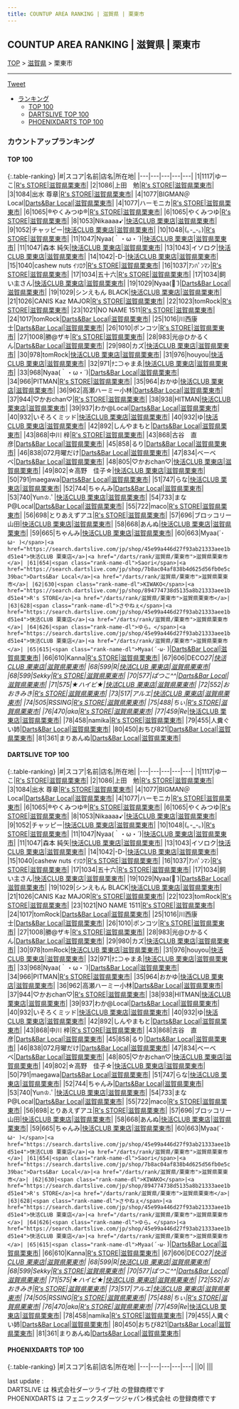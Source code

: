 ```yaml
---
title: COUNTUP AREA RANKING | 滋賀県 | 栗東市
---
```

## COUNTUP AREA RANKING | 滋賀県 | 栗東市

[TOP](/darts/rank/) > [滋賀県](/darts/rank/滋賀県/) > 栗東市

___

<a href="https://twitter.com/share?ref_src=twsrc%5Etfw" data-text="COUNTUP AREA RANKING | 滋賀県栗東市" class="twitter-share-button" data-hashtags="DARTSLIVE,PHOENIXDARTS,darts,ダーツ" data-show-count="false">Tweet</a>

* [ランキング](#カウントアップランキング)
    * [TOP 100](#top-100)
    * [DARTSLIVE TOP 100](#dartslive-top-100)
    * [PHOENIXDARTS TOP 100](#phoenixdarts-top-100)

### カウントアップランキング

#### TOP 100



{:.table-ranking}
|#|スコア|名前|店名|所在地|
|---|---|---|---|---|
|1|1117|<span class="rank-name-dl">ゆーこ</span>|<a href="https://search.dartslive.com/jp/shop/894774738d5135a8b21333aee1bd51e4">R's STORE</a>|<a href="/darts/rank/滋賀県/栗東市">滋賀県栗東市</a>|
|2|1086|<span class="rank-name-dl">上田　勉</span>|<a href="https://search.dartslive.com/jp/shop/894774738d5135a8b21333aee1bd51e4">R's STORE</a>|<a href="/darts/rank/滋賀県/栗東市">滋賀県栗東市</a>|
|3|1084|<span class="rank-name-dl">出水 尊章</span>|<a href="https://search.dartslive.com/jp/shop/894774738d5135a8b21333aee1bd51e4">R's STORE</a>|<a href="/darts/rank/滋賀県/栗東市">滋賀県栗東市</a>|
|4|1077|<span class="rank-name-dl">BIGMAN＠Local</span>|<a href="https://search.dartslive.com/jp/shop/7b8ac04af838b4d625d56fb0e5c39bac">Darts&Bar Local</a>|<a href="/darts/rank/滋賀県/栗東市">滋賀県栗東市</a>|
|4|1077|<span class="rank-name-dl">ハーモニカ</span>|<a href="https://search.dartslive.com/jp/shop/894774738d5135a8b21333aee1bd51e4">R's STORE</a>|<a href="/darts/rank/滋賀県/栗東市">滋賀県栗東市</a>|
|6|1065|<span class="rank-name-dl">®やくみつゆ®</span>|<a href="https://search.dartslive.com/jp/shop/894774738d5135a8b21333aee1bd51e4">R's STORE</a>|<a href="/darts/rank/滋賀県/栗東市">滋賀県栗東市</a>|
|6|1065|<span class="rank-name-dl">やくみつゆ</span>|<a href="https://search.dartslive.com/jp/shop/894774738d5135a8b21333aee1bd51e4">R's STORE</a>|<a href="/darts/rank/滋賀県/栗東市">滋賀県栗東市</a>|
|8|1053|<span class="rank-name-dl">Nikaaaa➹</span>|<a href="https://search.dartslive.com/jp/shop/45e99a446d27f93ab21333aee1bd51e4">快活CLUB 栗東店</a>|<a href="/darts/rank/滋賀県/栗東市">滋賀県栗東市</a>|
|9|1052|<span class="rank-name-dl">チャッピー</span>|<a href="https://search.dartslive.com/jp/shop/45e99a446d27f93ab21333aee1bd51e4">快活CLUB 栗東店</a>|<a href="/darts/rank/滋賀県/栗東市">滋賀県栗東市</a>|
|10|1048|<span class="rank-name-dl">(｡-_-｡)</span>|<a href="https://search.dartslive.com/jp/shop/894774738d5135a8b21333aee1bd51e4">R's STORE</a>|<a href="/darts/rank/滋賀県/栗東市">滋賀県栗東市</a>|
|11|1047|<span class="rank-name-dl">Nyaa(｀・ω・´)</span>|<a href="https://search.dartslive.com/jp/shop/45e99a446d27f93ab21333aee1bd51e4">快活CLUB 栗東店</a>|<a href="/darts/rank/滋賀県/栗東市">滋賀県栗東市</a>|
|11|1047|<span class="rank-name-dl">森本 純矢</span>|<a href="https://search.dartslive.com/jp/shop/45e99a446d27f93ab21333aee1bd51e4">快活CLUB 栗東店</a>|<a href="/darts/rank/滋賀県/栗東市">滋賀県栗東市</a>|
|13|1043|<span class="rank-name-dl">イソロク</span>|<a href="https://search.dartslive.com/jp/shop/45e99a446d27f93ab21333aee1bd51e4">快活CLUB 栗東店</a>|<a href="/darts/rank/滋賀県/栗東市">滋賀県栗東市</a>|
|14|1042|<span class="rank-name-dl">-D-</span>|<a href="https://search.dartslive.com/jp/shop/45e99a446d27f93ab21333aee1bd51e4">快活CLUB 栗東店</a>|<a href="/darts/rank/滋賀県/栗東市">滋賀県栗東市</a>|
|15|1040|<span class="rank-name-dl">cashew nuts ｲｿﾛｸ</span>|<a href="https://search.dartslive.com/jp/shop/894774738d5135a8b21333aee1bd51e4">R's STORE</a>|<a href="/darts/rank/滋賀県/栗東市">滋賀県栗東市</a>|
|16|1037|<span class="rank-name-dl">ｱﾝﾊﾟﾝﾏﾝ</span>|<a href="https://search.dartslive.com/jp/shop/894774738d5135a8b21333aee1bd51e4">R's STORE</a>|<a href="/darts/rank/滋賀県/栗東市">滋賀県栗東市</a>|
|17|1034|<span class="rank-name-dl">五十六</span>|<a href="https://search.dartslive.com/jp/shop/894774738d5135a8b21333aee1bd51e4">R's STORE</a>|<a href="/darts/rank/滋賀県/栗東市">滋賀県栗東市</a>|
|17|1034|<span class="rank-name-dl">飼い主さん</span>|<a href="https://search.dartslive.com/jp/shop/45e99a446d27f93ab21333aee1bd51e4">快活CLUB 栗東店</a>|<a href="/darts/rank/滋賀県/栗東市">滋賀県栗東市</a>|
|19|1029|<span class="rank-name-dl">Nyaa‪(ᯅ̈ )</span>|<a href="https://search.dartslive.com/jp/shop/7b8ac04af838b4d625d56fb0e5c39bac">Darts&Bar Local</a>|<a href="/darts/rank/滋賀県/栗東市">滋賀県栗東市</a>|
|19|1029|<span class="rank-name-dl">シンえもん BLACK</span>|<a href="https://search.dartslive.com/jp/shop/45e99a446d27f93ab21333aee1bd51e4">快活CLUB 栗東店</a>|<a href="/darts/rank/滋賀県/栗東市">滋賀県栗東市</a>|
|21|1026|<span class="rank-name-dl">CANIS Kaz MAJOR</span>|<a href="https://search.dartslive.com/jp/shop/894774738d5135a8b21333aee1bd51e4">R's STORE</a>|<a href="/darts/rank/滋賀県/栗東市">滋賀県栗東市</a>|
|22|1023|<span class="rank-name-dl">tomRock</span>|<a href="https://search.dartslive.com/jp/shop/894774738d5135a8b21333aee1bd51e4">R's STORE</a>|<a href="/darts/rank/滋賀県/栗東市">滋賀県栗東市</a>|
|23|1021|<span class="rank-name-dl">NO NAME 1511</span>|<a href="https://search.dartslive.com/jp/shop/894774738d5135a8b21333aee1bd51e4">R's STORE</a>|<a href="/darts/rank/滋賀県/栗東市">滋賀県栗東市</a>|
|24|1017|<span class="rank-name-dl">tomRock</span>|<a href="https://search.dartslive.com/jp/shop/7b8ac04af838b4d625d56fb0e5c39bac">Darts&Bar Local</a>|<a href="/darts/rank/滋賀県/栗東市">滋賀県栗東市</a>|
|25|1016|<span class="rank-name-dl">川西康士</span>|<a href="https://search.dartslive.com/jp/shop/7b8ac04af838b4d625d56fb0e5c39bac">Darts&Bar Local</a>|<a href="/darts/rank/滋賀県/栗東市">滋賀県栗東市</a>|
|26|1010|<span class="rank-name-dl">ポンコツ</span>|<a href="https://search.dartslive.com/jp/shop/894774738d5135a8b21333aee1bd51e4">R's STORE</a>|<a href="/darts/rank/滋賀県/栗東市">滋賀県栗東市</a>|
|27|1008|<span class="rank-name-dl">勝@ザキ</span>|<a href="https://search.dartslive.com/jp/shop/894774738d5135a8b21333aee1bd51e4">R's STORE</a>|<a href="/darts/rank/滋賀県/栗東市">滋賀県栗東市</a>|
|28|983|<span class="rank-name-dl">光@ひかるくん</span>|<a href="https://search.dartslive.com/jp/shop/7b8ac04af838b4d625d56fb0e5c39bac">Darts&Bar Local</a>|<a href="/darts/rank/滋賀県/栗東市">滋賀県栗東市</a>|
|29|980|<span class="rank-name-dl">カズ</span>|<a href="https://search.dartslive.com/jp/shop/45e99a446d27f93ab21333aee1bd51e4">快活CLUB 栗東店</a>|<a href="/darts/rank/滋賀県/栗東市">滋賀県栗東市</a>|
|30|978|<span class="rank-name-dl">tomRock</span>|<a href="https://search.dartslive.com/jp/shop/45e99a446d27f93ab21333aee1bd51e4">快活CLUB 栗東店</a>|<a href="/darts/rank/滋賀県/栗東市">滋賀県栗東市</a>|
|31|976|<span class="rank-name-dl">houyou</span>|<a href="https://search.dartslive.com/jp/shop/45e99a446d27f93ab21333aee1bd51e4">快活CLUB 栗東店</a>|<a href="/darts/rank/滋賀県/栗東市">滋賀県栗東市</a>|
|32|971|<span class="rank-name-dl">ﾅﾆ⊃ゃまゑ</span>|<a href="https://search.dartslive.com/jp/shop/45e99a446d27f93ab21333aee1bd51e4">快活CLUB 栗東店</a>|<a href="/darts/rank/滋賀県/栗東市">滋賀県栗東市</a>|
|33|968|<span class="rank-name-dl">Nyaa(｀・ω・´)</span>|<a href="https://search.dartslive.com/jp/shop/7b8ac04af838b4d625d56fb0e5c39bac">Darts&Bar Local</a>|<a href="/darts/rank/滋賀県/栗東市">滋賀県栗東市</a>|
|34|966|<span class="rank-name-dl">PITMAN</span>|<a href="https://search.dartslive.com/jp/shop/894774738d5135a8b21333aee1bd51e4">R's STORE</a>|<a href="/darts/rank/滋賀県/栗東市">滋賀県栗東市</a>|
|35|964|<span class="rank-name-dl">おかゆ</span>|<a href="https://search.dartslive.com/jp/shop/45e99a446d27f93ab21333aee1bd51e4">快活CLUB 栗東店</a>|<a href="/darts/rank/滋賀県/栗東市">滋賀県栗東市</a>|
|36|962|<span class="rank-name-dl">高瀬ハーミー小林</span>|<a href="https://search.dartslive.com/jp/shop/7b8ac04af838b4d625d56fb0e5c39bac">Darts&Bar Local</a>|<a href="/darts/rank/滋賀県/栗東市">滋賀県栗東市</a>|
|37|944|<span class="rank-name-dl">♡かおchan♡</span>|<a href="https://search.dartslive.com/jp/shop/894774738d5135a8b21333aee1bd51e4">R's STORE</a>|<a href="/darts/rank/滋賀県/栗東市">滋賀県栗東市</a>|
|38|938|<span class="rank-name-dl">HITMAN</span>|<a href="https://search.dartslive.com/jp/shop/45e99a446d27f93ab21333aee1bd51e4">快活CLUB 栗東店</a>|<a href="/darts/rank/滋賀県/栗東市">滋賀県栗東市</a>|
|39|937|<span class="rank-name-dl">わか@Local</span>|<a href="https://search.dartslive.com/jp/shop/7b8ac04af838b4d625d56fb0e5c39bac">Darts&Bar Local</a>|<a href="/darts/rank/滋賀県/栗東市">滋賀県栗東市</a>|
|40|932|<span class="rank-name-dl">いそろくミッド</span>|<a href="https://search.dartslive.com/jp/shop/45e99a446d27f93ab21333aee1bd51e4">快活CLUB 栗東店</a>|<a href="/darts/rank/滋賀県/栗東市">滋賀県栗東市</a>|
|40|932|<span class="rank-name-dl">ゆ</span>|<a href="https://search.dartslive.com/jp/shop/45e99a446d27f93ab21333aee1bd51e4">快活CLUB 栗東店</a>|<a href="/darts/rank/滋賀県/栗東市">滋賀県栗東市</a>|
|42|892|<span class="rank-name-dl">しんやまもと</span>|<a href="https://search.dartslive.com/jp/shop/7b8ac04af838b4d625d56fb0e5c39bac">Darts&Bar Local</a>|<a href="/darts/rank/滋賀県/栗東市">滋賀県栗東市</a>|
|43|868|<span class="rank-name-dl">中川 梓</span>|<a href="https://search.dartslive.com/jp/shop/894774738d5135a8b21333aee1bd51e4">R's STORE</a>|<a href="/darts/rank/滋賀県/栗東市">滋賀県栗東市</a>|
|43|868|<span class="rank-name-dl">古谷　直彦</span>|<a href="https://search.dartslive.com/jp/shop/7b8ac04af838b4d625d56fb0e5c39bac">Darts&Bar Local</a>|<a href="/darts/rank/滋賀県/栗東市">滋賀県栗東市</a>|
|45|858|<span class="rank-name-dl">るり</span>|<a href="https://search.dartslive.com/jp/shop/7b8ac04af838b4d625d56fb0e5c39bac">Darts&Bar Local</a>|<a href="/darts/rank/滋賀県/栗東市">滋賀県栗東市</a>|
|46|838|<span class="rank-name-dl">072月曜だけ</span>|<a href="https://search.dartslive.com/jp/shop/7b8ac04af838b4d625d56fb0e5c39bac">Darts&Bar Local</a>|<a href="/darts/rank/滋賀県/栗東市">滋賀県栗東市</a>|
|47|834|<span class="rank-name-dl">ベーベベ</span>|<a href="https://search.dartslive.com/jp/shop/7b8ac04af838b4d625d56fb0e5c39bac">Darts&Bar Local</a>|<a href="/darts/rank/滋賀県/栗東市">滋賀県栗東市</a>|
|48|805|<span class="rank-name-dl">♡かおchan♡</span>|<a href="https://search.dartslive.com/jp/shop/45e99a446d27f93ab21333aee1bd51e4">快活CLUB 栗東店</a>|<a href="/darts/rank/滋賀県/栗東市">滋賀県栗東市</a>|
|49|802|<span class="rank-name-dl">☆高野　佳子☆</span>|<a href="https://search.dartslive.com/jp/shop/45e99a446d27f93ab21333aee1bd51e4">快活CLUB 栗東店</a>|<a href="/darts/rank/滋賀県/栗東市">滋賀県栗東市</a>|
|50|791|<span class="rank-name-dl">maegawa</span>|<a href="https://search.dartslive.com/jp/shop/7b8ac04af838b4d625d56fb0e5c39bac">Darts&Bar Local</a>|<a href="/darts/rank/滋賀県/栗東市">滋賀県栗東市</a>|
|51|747|<span class="rank-name-dl">らな</span>|<a href="https://search.dartslive.com/jp/shop/45e99a446d27f93ab21333aee1bd51e4">快活CLUB 栗東店</a>|<a href="/darts/rank/滋賀県/栗東市">滋賀県栗東市</a>|
|52|744|<span class="rank-name-dl">ちゃんみ</span>|<a href="https://search.dartslive.com/jp/shop/7b8ac04af838b4d625d56fb0e5c39bac">Darts&Bar Local</a>|<a href="/darts/rank/滋賀県/栗東市">滋賀県栗東市</a>|
|53|740|<span class="rank-name-dl">Yun♔.ﾟ</span>|<a href="https://search.dartslive.com/jp/shop/45e99a446d27f93ab21333aee1bd51e4">快活CLUB 栗東店</a>|<a href="/darts/rank/滋賀県/栗東市">滋賀県栗東市</a>|
|54|733|<span class="rank-name-dl">まなP@Local</span>|<a href="https://search.dartslive.com/jp/shop/7b8ac04af838b4d625d56fb0e5c39bac">Darts&Bar Local</a>|<a href="/darts/rank/滋賀県/栗東市">滋賀県栗東市</a>|
|55|722|<span class="rank-name-dl">maco</span>|<a href="https://search.dartslive.com/jp/shop/894774738d5135a8b21333aee1bd51e4">R's STORE</a>|<a href="/darts/rank/滋賀県/栗東市">滋賀県栗東市</a>|
|56|698|<span class="rank-name-dl">とりあえずアユ</span>|<a href="https://search.dartslive.com/jp/shop/894774738d5135a8b21333aee1bd51e4">R's STORE</a>|<a href="/darts/rank/滋賀県/栗東市">滋賀県栗東市</a>|
|57|696|<span class="rank-name-dl">ブロッコリー山田</span>|<a href="https://search.dartslive.com/jp/shop/45e99a446d27f93ab21333aee1bd51e4">快活CLUB 栗東店</a>|<a href="/darts/rank/滋賀県/栗東市">滋賀県栗東市</a>|
|58|668|<span class="rank-name-dl">あんぬ</span>|<a href="https://search.dartslive.com/jp/shop/45e99a446d27f93ab21333aee1bd51e4">快活CLUB 栗東店</a>|<a href="/darts/rank/滋賀県/栗東市">滋賀県栗東市</a>|
|59|665|<span class="rank-name-dl">ちゃんみ</span>|<a href="https://search.dartslive.com/jp/shop/45e99a446d27f93ab21333aee1bd51e4">快活CLUB 栗東店</a>|<a href="/darts/rank/滋賀県/栗東市">滋賀県栗東市</a>|
|60|663|<span class="rank-name-dl">Myaa(´･ω･` )</span>|<a href="https://search.dartslive.com/jp/shop/45e99a446d27f93ab21333aee1bd51e4">快活CLUB 栗東店</a>|<a href="/darts/rank/滋賀県/栗東市">滋賀県栗東市</a>|
|61|654|<span class="rank-name-dl">Saori</span>|<a href="https://search.dartslive.com/jp/shop/7b8ac04af838b4d625d56fb0e5c39bac">Darts&Bar Local</a>|<a href="/darts/rank/滋賀県/栗東市">滋賀県栗東市</a>|
|62|630|<span class="rank-name-dl">KIWAKO</span>|<a href="https://search.dartslive.com/jp/shop/894774738d5135a8b21333aee1bd51e4">R's STORE</a>|<a href="/darts/rank/滋賀県/栗東市">滋賀県栗東市</a>|
|63|628|<span class="rank-name-dl">さやねぇ</span>|<a href="https://search.dartslive.com/jp/shop/45e99a446d27f93ab21333aee1bd51e4">快活CLUB 栗東店</a>|<a href="/darts/rank/滋賀県/栗東市">滋賀県栗東市</a>|
|64|626|<span class="rank-name-dl">ゆら。</span>|<a href="https://search.dartslive.com/jp/shop/45e99a446d27f93ab21333aee1bd51e4">快活CLUB 栗東店</a>|<a href="/darts/rank/滋賀県/栗東市">滋賀県栗東市</a>|
|65|615|<span class="rank-name-dl">Myaa(´･ω･` )</span>|<a href="https://search.dartslive.com/jp/shop/7b8ac04af838b4d625d56fb0e5c39bac">Darts&Bar Local</a>|<a href="/darts/rank/滋賀県/栗東市">滋賀県栗東市</a>|
|66|610|<span class="rank-name-dl">Kanna</span>|<a href="https://search.dartslive.com/jp/shop/894774738d5135a8b21333aee1bd51e4">R's STORE</a>|<a href="/darts/rank/滋賀県/栗東市">滋賀県栗東市</a>|
|67|606|<span class="rank-name-dl">DECO*27</span>|<a href="https://search.dartslive.com/jp/shop/45e99a446d27f93ab21333aee1bd51e4">快活CLUB 栗東店</a>|<a href="/darts/rank/滋賀県/栗東市">滋賀県栗東市</a>|
|68|599|<span class="rank-name-dl">R</span>|<a href="https://search.dartslive.com/jp/shop/45e99a446d27f93ab21333aee1bd51e4">快活CLUB 栗東店</a>|<a href="/darts/rank/滋賀県/栗東市">滋賀県栗東市</a>|
|68|599|<span class="rank-name-dl">Sekky</span>|<a href="https://search.dartslive.com/jp/shop/894774738d5135a8b21333aee1bd51e4">R's STORE</a>|<a href="/darts/rank/滋賀県/栗東市">滋賀県栗東市</a>|
|70|577|<span class="rank-name-dl">ぱつこ^^</span>|<a href="https://search.dartslive.com/jp/shop/7b8ac04af838b4d625d56fb0e5c39bac">Darts&Bar Local</a>|<a href="/darts/rank/滋賀県/栗東市">滋賀県栗東市</a>|
|71|575|<span class="rank-name-dl">★ハイビ★</span>|<a href="https://search.dartslive.com/jp/shop/45e99a446d27f93ab21333aee1bd51e4">快活CLUB 栗東店</a>|<a href="/darts/rank/滋賀県/栗東市">滋賀県栗東市</a>|
|72|552|<span class="rank-name-dl">おおきみき</span>|<a href="https://search.dartslive.com/jp/shop/894774738d5135a8b21333aee1bd51e4">R's STORE</a>|<a href="/darts/rank/滋賀県/栗東市">滋賀県栗東市</a>|
|73|517|<span class="rank-name-dl">アルエ</span>|<a href="https://search.dartslive.com/jp/shop/45e99a446d27f93ab21333aee1bd51e4">快活CLUB 栗東店</a>|<a href="/darts/rank/滋賀県/栗東市">滋賀県栗東市</a>|
|74|505|<span class="rank-name-dl">RSSING</span>|<a href="https://search.dartslive.com/jp/shop/894774738d5135a8b21333aee1bd51e4">R's STORE</a>|<a href="/darts/rank/滋賀県/栗東市">滋賀県栗東市</a>|
|75|488|<span class="rank-name-dl">ちぃ</span>|<a href="https://search.dartslive.com/jp/shop/894774738d5135a8b21333aee1bd51e4">R's STORE</a>|<a href="/darts/rank/滋賀県/栗東市">滋賀県栗東市</a>|
|76|470|<span class="rank-name-dl">aka</span>|<a href="https://search.dartslive.com/jp/shop/894774738d5135a8b21333aee1bd51e4">R's STORE</a>|<a href="/darts/rank/滋賀県/栗東市">滋賀県栗東市</a>|
|77|459|<span class="rank-name-dl">Re*</span>|<a href="https://search.dartslive.com/jp/shop/45e99a446d27f93ab21333aee1bd51e4">快活CLUB 栗東店</a>|<a href="/darts/rank/滋賀県/栗東市">滋賀県栗東市</a>|
|78|458|<span class="rank-name-dl">namika</span>|<a href="https://search.dartslive.com/jp/shop/894774738d5135a8b21333aee1bd51e4">R's STORE</a>|<a href="/darts/rank/滋賀県/栗東市">滋賀県栗東市</a>|
|79|455|<span class="rank-name-dl">人糞ぐい姉</span>|<a href="https://search.dartslive.com/jp/shop/7b8ac04af838b4d625d56fb0e5c39bac">Darts&Bar Local</a>|<a href="/darts/rank/滋賀県/栗東市">滋賀県栗東市</a>|
|80|450|<span class="rank-name-dl">おちび821</span>|<a href="https://search.dartslive.com/jp/shop/7b8ac04af838b4d625d56fb0e5c39bac">Darts&Bar Local</a>|<a href="/darts/rank/滋賀県/栗東市">滋賀県栗東市</a>|
|81|361|<span class="rank-name-dl">まりあんぬ</span>|<a href="https://search.dartslive.com/jp/shop/7b8ac04af838b4d625d56fb0e5c39bac">Darts&Bar Local</a>|<a href="/darts/rank/滋賀県/栗東市">滋賀県栗東市</a>|


#### DARTSLIVE TOP 100



{:.table-ranking}
|#|スコア|名前|店名|所在地|
|---|---|---|---|---|
|1|1117|<span class="rank-name-dl">ゆーこ</span>|<a href="https://search.dartslive.com/jp/shop/894774738d5135a8b21333aee1bd51e4">R's STORE</a>|<a href="/darts/rank/滋賀県/栗東市">滋賀県栗東市</a>|
|2|1086|<span class="rank-name-dl">上田　勉</span>|<a href="https://search.dartslive.com/jp/shop/894774738d5135a8b21333aee1bd51e4">R's STORE</a>|<a href="/darts/rank/滋賀県/栗東市">滋賀県栗東市</a>|
|3|1084|<span class="rank-name-dl">出水 尊章</span>|<a href="https://search.dartslive.com/jp/shop/894774738d5135a8b21333aee1bd51e4">R's STORE</a>|<a href="/darts/rank/滋賀県/栗東市">滋賀県栗東市</a>|
|4|1077|<span class="rank-name-dl">BIGMAN＠Local</span>|<a href="https://search.dartslive.com/jp/shop/7b8ac04af838b4d625d56fb0e5c39bac">Darts&Bar Local</a>|<a href="/darts/rank/滋賀県/栗東市">滋賀県栗東市</a>|
|4|1077|<span class="rank-name-dl">ハーモニカ</span>|<a href="https://search.dartslive.com/jp/shop/894774738d5135a8b21333aee1bd51e4">R's STORE</a>|<a href="/darts/rank/滋賀県/栗東市">滋賀県栗東市</a>|
|6|1065|<span class="rank-name-dl">®やくみつゆ®</span>|<a href="https://search.dartslive.com/jp/shop/894774738d5135a8b21333aee1bd51e4">R's STORE</a>|<a href="/darts/rank/滋賀県/栗東市">滋賀県栗東市</a>|
|6|1065|<span class="rank-name-dl">やくみつゆ</span>|<a href="https://search.dartslive.com/jp/shop/894774738d5135a8b21333aee1bd51e4">R's STORE</a>|<a href="/darts/rank/滋賀県/栗東市">滋賀県栗東市</a>|
|8|1053|<span class="rank-name-dl">Nikaaaa➹</span>|<a href="https://search.dartslive.com/jp/shop/45e99a446d27f93ab21333aee1bd51e4">快活CLUB 栗東店</a>|<a href="/darts/rank/滋賀県/栗東市">滋賀県栗東市</a>|
|9|1052|<span class="rank-name-dl">チャッピー</span>|<a href="https://search.dartslive.com/jp/shop/45e99a446d27f93ab21333aee1bd51e4">快活CLUB 栗東店</a>|<a href="/darts/rank/滋賀県/栗東市">滋賀県栗東市</a>|
|10|1048|<span class="rank-name-dl">(｡-_-｡)</span>|<a href="https://search.dartslive.com/jp/shop/894774738d5135a8b21333aee1bd51e4">R's STORE</a>|<a href="/darts/rank/滋賀県/栗東市">滋賀県栗東市</a>|
|11|1047|<span class="rank-name-dl">Nyaa(｀・ω・´)</span>|<a href="https://search.dartslive.com/jp/shop/45e99a446d27f93ab21333aee1bd51e4">快活CLUB 栗東店</a>|<a href="/darts/rank/滋賀県/栗東市">滋賀県栗東市</a>|
|11|1047|<span class="rank-name-dl">森本 純矢</span>|<a href="https://search.dartslive.com/jp/shop/45e99a446d27f93ab21333aee1bd51e4">快活CLUB 栗東店</a>|<a href="/darts/rank/滋賀県/栗東市">滋賀県栗東市</a>|
|13|1043|<span class="rank-name-dl">イソロク</span>|<a href="https://search.dartslive.com/jp/shop/45e99a446d27f93ab21333aee1bd51e4">快活CLUB 栗東店</a>|<a href="/darts/rank/滋賀県/栗東市">滋賀県栗東市</a>|
|14|1042|<span class="rank-name-dl">-D-</span>|<a href="https://search.dartslive.com/jp/shop/45e99a446d27f93ab21333aee1bd51e4">快活CLUB 栗東店</a>|<a href="/darts/rank/滋賀県/栗東市">滋賀県栗東市</a>|
|15|1040|<span class="rank-name-dl">cashew nuts ｲｿﾛｸ</span>|<a href="https://search.dartslive.com/jp/shop/894774738d5135a8b21333aee1bd51e4">R's STORE</a>|<a href="/darts/rank/滋賀県/栗東市">滋賀県栗東市</a>|
|16|1037|<span class="rank-name-dl">ｱﾝﾊﾟﾝﾏﾝ</span>|<a href="https://search.dartslive.com/jp/shop/894774738d5135a8b21333aee1bd51e4">R's STORE</a>|<a href="/darts/rank/滋賀県/栗東市">滋賀県栗東市</a>|
|17|1034|<span class="rank-name-dl">五十六</span>|<a href="https://search.dartslive.com/jp/shop/894774738d5135a8b21333aee1bd51e4">R's STORE</a>|<a href="/darts/rank/滋賀県/栗東市">滋賀県栗東市</a>|
|17|1034|<span class="rank-name-dl">飼い主さん</span>|<a href="https://search.dartslive.com/jp/shop/45e99a446d27f93ab21333aee1bd51e4">快活CLUB 栗東店</a>|<a href="/darts/rank/滋賀県/栗東市">滋賀県栗東市</a>|
|19|1029|<span class="rank-name-dl">Nyaa‪(ᯅ̈ )</span>|<a href="https://search.dartslive.com/jp/shop/7b8ac04af838b4d625d56fb0e5c39bac">Darts&Bar Local</a>|<a href="/darts/rank/滋賀県/栗東市">滋賀県栗東市</a>|
|19|1029|<span class="rank-name-dl">シンえもん BLACK</span>|<a href="https://search.dartslive.com/jp/shop/45e99a446d27f93ab21333aee1bd51e4">快活CLUB 栗東店</a>|<a href="/darts/rank/滋賀県/栗東市">滋賀県栗東市</a>|
|21|1026|<span class="rank-name-dl">CANIS Kaz MAJOR</span>|<a href="https://search.dartslive.com/jp/shop/894774738d5135a8b21333aee1bd51e4">R's STORE</a>|<a href="/darts/rank/滋賀県/栗東市">滋賀県栗東市</a>|
|22|1023|<span class="rank-name-dl">tomRock</span>|<a href="https://search.dartslive.com/jp/shop/894774738d5135a8b21333aee1bd51e4">R's STORE</a>|<a href="/darts/rank/滋賀県/栗東市">滋賀県栗東市</a>|
|23|1021|<span class="rank-name-dl">NO NAME 1511</span>|<a href="https://search.dartslive.com/jp/shop/894774738d5135a8b21333aee1bd51e4">R's STORE</a>|<a href="/darts/rank/滋賀県/栗東市">滋賀県栗東市</a>|
|24|1017|<span class="rank-name-dl">tomRock</span>|<a href="https://search.dartslive.com/jp/shop/7b8ac04af838b4d625d56fb0e5c39bac">Darts&Bar Local</a>|<a href="/darts/rank/滋賀県/栗東市">滋賀県栗東市</a>|
|25|1016|<span class="rank-name-dl">川西康士</span>|<a href="https://search.dartslive.com/jp/shop/7b8ac04af838b4d625d56fb0e5c39bac">Darts&Bar Local</a>|<a href="/darts/rank/滋賀県/栗東市">滋賀県栗東市</a>|
|26|1010|<span class="rank-name-dl">ポンコツ</span>|<a href="https://search.dartslive.com/jp/shop/894774738d5135a8b21333aee1bd51e4">R's STORE</a>|<a href="/darts/rank/滋賀県/栗東市">滋賀県栗東市</a>|
|27|1008|<span class="rank-name-dl">勝@ザキ</span>|<a href="https://search.dartslive.com/jp/shop/894774738d5135a8b21333aee1bd51e4">R's STORE</a>|<a href="/darts/rank/滋賀県/栗東市">滋賀県栗東市</a>|
|28|983|<span class="rank-name-dl">光@ひかるくん</span>|<a href="https://search.dartslive.com/jp/shop/7b8ac04af838b4d625d56fb0e5c39bac">Darts&Bar Local</a>|<a href="/darts/rank/滋賀県/栗東市">滋賀県栗東市</a>|
|29|980|<span class="rank-name-dl">カズ</span>|<a href="https://search.dartslive.com/jp/shop/45e99a446d27f93ab21333aee1bd51e4">快活CLUB 栗東店</a>|<a href="/darts/rank/滋賀県/栗東市">滋賀県栗東市</a>|
|30|978|<span class="rank-name-dl">tomRock</span>|<a href="https://search.dartslive.com/jp/shop/45e99a446d27f93ab21333aee1bd51e4">快活CLUB 栗東店</a>|<a href="/darts/rank/滋賀県/栗東市">滋賀県栗東市</a>|
|31|976|<span class="rank-name-dl">houyou</span>|<a href="https://search.dartslive.com/jp/shop/45e99a446d27f93ab21333aee1bd51e4">快活CLUB 栗東店</a>|<a href="/darts/rank/滋賀県/栗東市">滋賀県栗東市</a>|
|32|971|<span class="rank-name-dl">ﾅﾆ⊃ゃまゑ</span>|<a href="https://search.dartslive.com/jp/shop/45e99a446d27f93ab21333aee1bd51e4">快活CLUB 栗東店</a>|<a href="/darts/rank/滋賀県/栗東市">滋賀県栗東市</a>|
|33|968|<span class="rank-name-dl">Nyaa(｀・ω・´)</span>|<a href="https://search.dartslive.com/jp/shop/7b8ac04af838b4d625d56fb0e5c39bac">Darts&Bar Local</a>|<a href="/darts/rank/滋賀県/栗東市">滋賀県栗東市</a>|
|34|966|<span class="rank-name-dl">PITMAN</span>|<a href="https://search.dartslive.com/jp/shop/894774738d5135a8b21333aee1bd51e4">R's STORE</a>|<a href="/darts/rank/滋賀県/栗東市">滋賀県栗東市</a>|
|35|964|<span class="rank-name-dl">おかゆ</span>|<a href="https://search.dartslive.com/jp/shop/45e99a446d27f93ab21333aee1bd51e4">快活CLUB 栗東店</a>|<a href="/darts/rank/滋賀県/栗東市">滋賀県栗東市</a>|
|36|962|<span class="rank-name-dl">高瀬ハーミー小林</span>|<a href="https://search.dartslive.com/jp/shop/7b8ac04af838b4d625d56fb0e5c39bac">Darts&Bar Local</a>|<a href="/darts/rank/滋賀県/栗東市">滋賀県栗東市</a>|
|37|944|<span class="rank-name-dl">♡かおchan♡</span>|<a href="https://search.dartslive.com/jp/shop/894774738d5135a8b21333aee1bd51e4">R's STORE</a>|<a href="/darts/rank/滋賀県/栗東市">滋賀県栗東市</a>|
|38|938|<span class="rank-name-dl">HITMAN</span>|<a href="https://search.dartslive.com/jp/shop/45e99a446d27f93ab21333aee1bd51e4">快活CLUB 栗東店</a>|<a href="/darts/rank/滋賀県/栗東市">滋賀県栗東市</a>|
|39|937|<span class="rank-name-dl">わか@Local</span>|<a href="https://search.dartslive.com/jp/shop/7b8ac04af838b4d625d56fb0e5c39bac">Darts&Bar Local</a>|<a href="/darts/rank/滋賀県/栗東市">滋賀県栗東市</a>|
|40|932|<span class="rank-name-dl">いそろくミッド</span>|<a href="https://search.dartslive.com/jp/shop/45e99a446d27f93ab21333aee1bd51e4">快活CLUB 栗東店</a>|<a href="/darts/rank/滋賀県/栗東市">滋賀県栗東市</a>|
|40|932|<span class="rank-name-dl">ゆ</span>|<a href="https://search.dartslive.com/jp/shop/45e99a446d27f93ab21333aee1bd51e4">快活CLUB 栗東店</a>|<a href="/darts/rank/滋賀県/栗東市">滋賀県栗東市</a>|
|42|892|<span class="rank-name-dl">しんやまもと</span>|<a href="https://search.dartslive.com/jp/shop/7b8ac04af838b4d625d56fb0e5c39bac">Darts&Bar Local</a>|<a href="/darts/rank/滋賀県/栗東市">滋賀県栗東市</a>|
|43|868|<span class="rank-name-dl">中川 梓</span>|<a href="https://search.dartslive.com/jp/shop/894774738d5135a8b21333aee1bd51e4">R's STORE</a>|<a href="/darts/rank/滋賀県/栗東市">滋賀県栗東市</a>|
|43|868|<span class="rank-name-dl">古谷　直彦</span>|<a href="https://search.dartslive.com/jp/shop/7b8ac04af838b4d625d56fb0e5c39bac">Darts&Bar Local</a>|<a href="/darts/rank/滋賀県/栗東市">滋賀県栗東市</a>|
|45|858|<span class="rank-name-dl">るり</span>|<a href="https://search.dartslive.com/jp/shop/7b8ac04af838b4d625d56fb0e5c39bac">Darts&Bar Local</a>|<a href="/darts/rank/滋賀県/栗東市">滋賀県栗東市</a>|
|46|838|<span class="rank-name-dl">072月曜だけ</span>|<a href="https://search.dartslive.com/jp/shop/7b8ac04af838b4d625d56fb0e5c39bac">Darts&Bar Local</a>|<a href="/darts/rank/滋賀県/栗東市">滋賀県栗東市</a>|
|47|834|<span class="rank-name-dl">ベーベベ</span>|<a href="https://search.dartslive.com/jp/shop/7b8ac04af838b4d625d56fb0e5c39bac">Darts&Bar Local</a>|<a href="/darts/rank/滋賀県/栗東市">滋賀県栗東市</a>|
|48|805|<span class="rank-name-dl">♡かおchan♡</span>|<a href="https://search.dartslive.com/jp/shop/45e99a446d27f93ab21333aee1bd51e4">快活CLUB 栗東店</a>|<a href="/darts/rank/滋賀県/栗東市">滋賀県栗東市</a>|
|49|802|<span class="rank-name-dl">☆高野　佳子☆</span>|<a href="https://search.dartslive.com/jp/shop/45e99a446d27f93ab21333aee1bd51e4">快活CLUB 栗東店</a>|<a href="/darts/rank/滋賀県/栗東市">滋賀県栗東市</a>|
|50|791|<span class="rank-name-dl">maegawa</span>|<a href="https://search.dartslive.com/jp/shop/7b8ac04af838b4d625d56fb0e5c39bac">Darts&Bar Local</a>|<a href="/darts/rank/滋賀県/栗東市">滋賀県栗東市</a>|
|51|747|<span class="rank-name-dl">らな</span>|<a href="https://search.dartslive.com/jp/shop/45e99a446d27f93ab21333aee1bd51e4">快活CLUB 栗東店</a>|<a href="/darts/rank/滋賀県/栗東市">滋賀県栗東市</a>|
|52|744|<span class="rank-name-dl">ちゃんみ</span>|<a href="https://search.dartslive.com/jp/shop/7b8ac04af838b4d625d56fb0e5c39bac">Darts&Bar Local</a>|<a href="/darts/rank/滋賀県/栗東市">滋賀県栗東市</a>|
|53|740|<span class="rank-name-dl">Yun♔.ﾟ</span>|<a href="https://search.dartslive.com/jp/shop/45e99a446d27f93ab21333aee1bd51e4">快活CLUB 栗東店</a>|<a href="/darts/rank/滋賀県/栗東市">滋賀県栗東市</a>|
|54|733|<span class="rank-name-dl">まなP@Local</span>|<a href="https://search.dartslive.com/jp/shop/7b8ac04af838b4d625d56fb0e5c39bac">Darts&Bar Local</a>|<a href="/darts/rank/滋賀県/栗東市">滋賀県栗東市</a>|
|55|722|<span class="rank-name-dl">maco</span>|<a href="https://search.dartslive.com/jp/shop/894774738d5135a8b21333aee1bd51e4">R's STORE</a>|<a href="/darts/rank/滋賀県/栗東市">滋賀県栗東市</a>|
|56|698|<span class="rank-name-dl">とりあえずアユ</span>|<a href="https://search.dartslive.com/jp/shop/894774738d5135a8b21333aee1bd51e4">R's STORE</a>|<a href="/darts/rank/滋賀県/栗東市">滋賀県栗東市</a>|
|57|696|<span class="rank-name-dl">ブロッコリー山田</span>|<a href="https://search.dartslive.com/jp/shop/45e99a446d27f93ab21333aee1bd51e4">快活CLUB 栗東店</a>|<a href="/darts/rank/滋賀県/栗東市">滋賀県栗東市</a>|
|58|668|<span class="rank-name-dl">あんぬ</span>|<a href="https://search.dartslive.com/jp/shop/45e99a446d27f93ab21333aee1bd51e4">快活CLUB 栗東店</a>|<a href="/darts/rank/滋賀県/栗東市">滋賀県栗東市</a>|
|59|665|<span class="rank-name-dl">ちゃんみ</span>|<a href="https://search.dartslive.com/jp/shop/45e99a446d27f93ab21333aee1bd51e4">快活CLUB 栗東店</a>|<a href="/darts/rank/滋賀県/栗東市">滋賀県栗東市</a>|
|60|663|<span class="rank-name-dl">Myaa(´･ω･` )</span>|<a href="https://search.dartslive.com/jp/shop/45e99a446d27f93ab21333aee1bd51e4">快活CLUB 栗東店</a>|<a href="/darts/rank/滋賀県/栗東市">滋賀県栗東市</a>|
|61|654|<span class="rank-name-dl">Saori</span>|<a href="https://search.dartslive.com/jp/shop/7b8ac04af838b4d625d56fb0e5c39bac">Darts&Bar Local</a>|<a href="/darts/rank/滋賀県/栗東市">滋賀県栗東市</a>|
|62|630|<span class="rank-name-dl">KIWAKO</span>|<a href="https://search.dartslive.com/jp/shop/894774738d5135a8b21333aee1bd51e4">R's STORE</a>|<a href="/darts/rank/滋賀県/栗東市">滋賀県栗東市</a>|
|63|628|<span class="rank-name-dl">さやねぇ</span>|<a href="https://search.dartslive.com/jp/shop/45e99a446d27f93ab21333aee1bd51e4">快活CLUB 栗東店</a>|<a href="/darts/rank/滋賀県/栗東市">滋賀県栗東市</a>|
|64|626|<span class="rank-name-dl">ゆら。</span>|<a href="https://search.dartslive.com/jp/shop/45e99a446d27f93ab21333aee1bd51e4">快活CLUB 栗東店</a>|<a href="/darts/rank/滋賀県/栗東市">滋賀県栗東市</a>|
|65|615|<span class="rank-name-dl">Myaa(´･ω･` )</span>|<a href="https://search.dartslive.com/jp/shop/7b8ac04af838b4d625d56fb0e5c39bac">Darts&Bar Local</a>|<a href="/darts/rank/滋賀県/栗東市">滋賀県栗東市</a>|
|66|610|<span class="rank-name-dl">Kanna</span>|<a href="https://search.dartslive.com/jp/shop/894774738d5135a8b21333aee1bd51e4">R's STORE</a>|<a href="/darts/rank/滋賀県/栗東市">滋賀県栗東市</a>|
|67|606|<span class="rank-name-dl">DECO*27</span>|<a href="https://search.dartslive.com/jp/shop/45e99a446d27f93ab21333aee1bd51e4">快活CLUB 栗東店</a>|<a href="/darts/rank/滋賀県/栗東市">滋賀県栗東市</a>|
|68|599|<span class="rank-name-dl">R</span>|<a href="https://search.dartslive.com/jp/shop/45e99a446d27f93ab21333aee1bd51e4">快活CLUB 栗東店</a>|<a href="/darts/rank/滋賀県/栗東市">滋賀県栗東市</a>|
|68|599|<span class="rank-name-dl">Sekky</span>|<a href="https://search.dartslive.com/jp/shop/894774738d5135a8b21333aee1bd51e4">R's STORE</a>|<a href="/darts/rank/滋賀県/栗東市">滋賀県栗東市</a>|
|70|577|<span class="rank-name-dl">ぱつこ^^</span>|<a href="https://search.dartslive.com/jp/shop/7b8ac04af838b4d625d56fb0e5c39bac">Darts&Bar Local</a>|<a href="/darts/rank/滋賀県/栗東市">滋賀県栗東市</a>|
|71|575|<span class="rank-name-dl">★ハイビ★</span>|<a href="https://search.dartslive.com/jp/shop/45e99a446d27f93ab21333aee1bd51e4">快活CLUB 栗東店</a>|<a href="/darts/rank/滋賀県/栗東市">滋賀県栗東市</a>|
|72|552|<span class="rank-name-dl">おおきみき</span>|<a href="https://search.dartslive.com/jp/shop/894774738d5135a8b21333aee1bd51e4">R's STORE</a>|<a href="/darts/rank/滋賀県/栗東市">滋賀県栗東市</a>|
|73|517|<span class="rank-name-dl">アルエ</span>|<a href="https://search.dartslive.com/jp/shop/45e99a446d27f93ab21333aee1bd51e4">快活CLUB 栗東店</a>|<a href="/darts/rank/滋賀県/栗東市">滋賀県栗東市</a>|
|74|505|<span class="rank-name-dl">RSSING</span>|<a href="https://search.dartslive.com/jp/shop/894774738d5135a8b21333aee1bd51e4">R's STORE</a>|<a href="/darts/rank/滋賀県/栗東市">滋賀県栗東市</a>|
|75|488|<span class="rank-name-dl">ちぃ</span>|<a href="https://search.dartslive.com/jp/shop/894774738d5135a8b21333aee1bd51e4">R's STORE</a>|<a href="/darts/rank/滋賀県/栗東市">滋賀県栗東市</a>|
|76|470|<span class="rank-name-dl">aka</span>|<a href="https://search.dartslive.com/jp/shop/894774738d5135a8b21333aee1bd51e4">R's STORE</a>|<a href="/darts/rank/滋賀県/栗東市">滋賀県栗東市</a>|
|77|459|<span class="rank-name-dl">Re*</span>|<a href="https://search.dartslive.com/jp/shop/45e99a446d27f93ab21333aee1bd51e4">快活CLUB 栗東店</a>|<a href="/darts/rank/滋賀県/栗東市">滋賀県栗東市</a>|
|78|458|<span class="rank-name-dl">namika</span>|<a href="https://search.dartslive.com/jp/shop/894774738d5135a8b21333aee1bd51e4">R's STORE</a>|<a href="/darts/rank/滋賀県/栗東市">滋賀県栗東市</a>|
|79|455|<span class="rank-name-dl">人糞ぐい姉</span>|<a href="https://search.dartslive.com/jp/shop/7b8ac04af838b4d625d56fb0e5c39bac">Darts&Bar Local</a>|<a href="/darts/rank/滋賀県/栗東市">滋賀県栗東市</a>|
|80|450|<span class="rank-name-dl">おちび821</span>|<a href="https://search.dartslive.com/jp/shop/7b8ac04af838b4d625d56fb0e5c39bac">Darts&Bar Local</a>|<a href="/darts/rank/滋賀県/栗東市">滋賀県栗東市</a>|
|81|361|<span class="rank-name-dl">まりあんぬ</span>|<a href="https://search.dartslive.com/jp/shop/7b8ac04af838b4d625d56fb0e5c39bac">Darts&Bar Local</a>|<a href="/darts/rank/滋賀県/栗東市">滋賀県栗東市</a>|


#### PHOENIXDARTS TOP 100



{:.table-ranking}
|#|スコア|名前|店名|所在地|
|---|---|---|---|---|
||0|<span class="rank-name-dl"> </span>|<a href=""></a>|<a href="/darts/rank//"></a>|


<div class="footer border-top border-gray-light mt-5 pt-3 text-right text-gray">
    last update : <span style="font-weight: italic" id="foot_last_modified"></span><br />
    DARTSLIVE は 株式会社ダーツライブ社 の登録商標です<br />
    PHOENIXDARTS は フェニックスダーツジャパン株式会社 の登録商標です<br />
</div>

<script src="https://cdnjs.cloudflare.com/ajax/libs/jquery.tablesorter/2.31.3/js/jquery.tablesorter.min.js" integrity="sha512-qzgd5cYSZcosqpzpn7zF2ZId8f/8CHmFKZ8j7mU4OUXTNRd5g+ZHBPsgKEwoqxCtdQvExE5LprwwPAgoicguNg==" crossorigin="anonymous" referrerpolicy="no-referrer"></script>
<link rel="stylesheet" href="https://cdnjs.cloudflare.com/ajax/libs/jquery.tablesorter/2.31.3/css/theme.default.min.css" integrity="sha512-wghhOJkjQX0Lh3NSWvNKeZ0ZpNn+SPVXX1Qyc9OCaogADktxrBiBdKGDoqVUOyhStvMBmJQ8ZdMHiR3wuEq8+w==" crossorigin="anonymous" referrerpolicy="no-referrer" />
<script>
$(function() {
    $(".table-ranking").tablesorter({sortList:[[0, 0]]});
    $("#foot_last_modified").text(formatDate(new Date(document.lastModified), 'yyyy-MM-dd HH:mm:ss'));
});
</script>

<script async src="https://platform.twitter.com/widgets.js" charset="utf-8"></script>